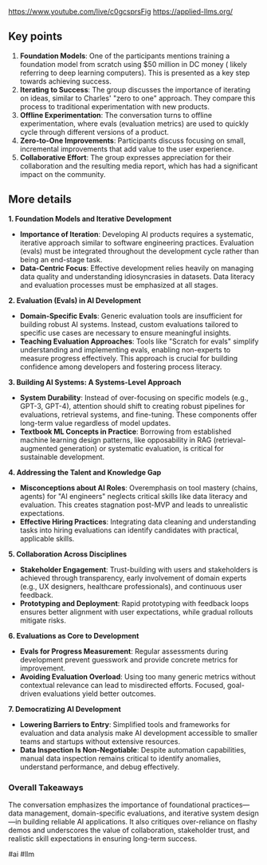 
https://www.youtube.com/live/c0gcsprsFig
https://applied-llms.org/

## Key points

1. **Foundation Models**: One of the participants mentions training a foundation model from scratch using $50 million in DC money ( likely referring to deep learning computers). This is presented as a key step towards achieving success.
2. **Iterating to Success**: The group discusses the importance of iterating on ideas, similar to Charles' "zero to one" approach. They compare this process to traditional experimentation with new products.
3. **Offline Experimentation**: The conversation turns to offline experimentation, where evals (evaluation metrics) are used to quickly cycle through different versions of a product.
4. **Zero-to-One Improvements**: Participants discuss focusing on small, incremental improvements that add value to the user experience.
5. **Collaborative Effort**: The group expresses appreciation for their collaboration and the resulting media report, which has had a significant impact on the community.

## More details

**1. Foundation Models and Iterative Development**

- **Importance of Iteration**: Developing AI products requires a systematic, iterative approach similar to software engineering practices. Evaluation (evals) must be integrated throughout the development cycle rather than being an end-stage task.
- **Data-Centric Focus**: Effective development relies heavily on managing data quality and understanding idiosyncrasies in datasets. Data literacy and evaluation processes must be emphasized at all stages.

**2. Evaluation (Evals) in AI Development**

- **Domain-Specific Evals**: Generic evaluation tools are insufficient for building robust AI systems. Instead, custom evaluations tailored to specific use cases are necessary to ensure meaningful insights.
- **Teaching Evaluation Approaches**: Tools like "Scratch for evals" simplify understanding and implementing evals, enabling non-experts to measure progress effectively. This approach is crucial for building confidence among developers and fostering process literacy.

**3. Building AI Systems: A Systems-Level Approach**

- **System Durability**: Instead of over-focusing on specific models (e.g., GPT-3, GPT-4), attention should shift to creating robust pipelines for evaluations, retrieval systems, and fine-tuning. These components offer long-term value regardless of model updates.
- **Textbook ML Concepts in Practice**: Borrowing from established machine learning design patterns, like opposability in RAG (retrieval-augmented generation) or systematic evaluation, is critical for sustainable development.

**4. Addressing the Talent and Knowledge Gap**

- **Misconceptions about AI Roles**: Overemphasis on tool mastery (chains, agents) for "AI engineers" neglects critical skills like data literacy and evaluation. This creates stagnation post-MVP and leads to unrealistic expectations.
- **Effective Hiring Practices**: Integrating data cleaning and understanding tasks into hiring evaluations can identify candidates with practical, applicable skills.

**5. Collaboration Across Disciplines**

- **Stakeholder Engagement**: Trust-building with users and stakeholders is achieved through transparency, early involvement of domain experts (e.g., UX designers, healthcare professionals), and continuous user feedback.
- **Prototyping and Deployment**: Rapid prototyping with feedback loops ensures better alignment with user expectations, while gradual rollouts mitigate risks.

**6. Evaluations as Core to Development**

- **Evals for Progress Measurement**: Regular assessments during development prevent guesswork and provide concrete metrics for improvement.
- **Avoiding Evaluation Overload**: Using too many generic metrics without contextual relevance can lead to misdirected efforts. Focused, goal-driven evaluations yield better outcomes.

**7. Democratizing AI Development**

- **Lowering Barriers to Entry**: Simplified tools and frameworks for evaluation and data analysis make AI development accessible to smaller teams and startups without extensive resources.
- **Data Inspection Is Non-Negotiable**: Despite automation capabilities, manual data inspection remains critical to identify anomalies, understand performance, and debug effectively.

### Overall Takeaways

The conversation emphasizes the importance of foundational practices—data management, domain-specific evaluations, and iterative system design—in building reliable AI applications. It also critiques over-reliance on flashy demos and underscores the value of collaboration, stakeholder trust, and realistic skill expectations in ensuring long-term success.


<!-- Keywords -->
#ai #llm 
<!-- /Keywords -->
